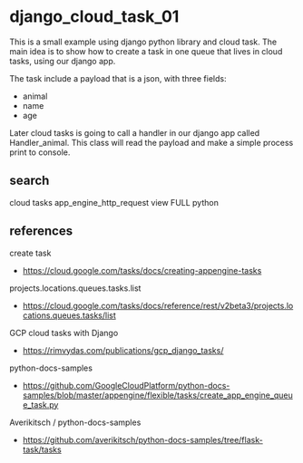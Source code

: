 # django_cloud_task_01

This is a small example using django python library and cloud task.
The main idea is to show how to create a task in one queue that lives in cloud tasks,
using our django app. 

The task include a payload that is a json, with three fields:
* animal
* name
* age

Later cloud tasks is going to call a handler in our django app
called Handler_animal. This class will read the payload and make a simple process
print to console.


## search
cloud tasks app_engine_http_request view FULL python



## references
create task
* https://cloud.google.com/tasks/docs/creating-appengine-tasks

projects.locations.queues.tasks.list
* https://cloud.google.com/tasks/docs/reference/rest/v2beta3/projects.locations.queues.tasks/list

GCP cloud tasks with Django
* https://rimvydas.com/publications/gcp_django_tasks/

python-docs-samples
* https://github.com/GoogleCloudPlatform/python-docs-samples/blob/master/appengine/flexible/tasks/create_app_engine_queue_task.py

Averikitsch / python-docs-samples 
* https://github.com/averikitsch/python-docs-samples/tree/flask-task/tasks